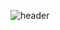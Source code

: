 ![header](https://capsule-render.vercel.app/api?type=Waving&text="JunHyung001")
<div align=center>



</div>
